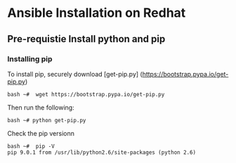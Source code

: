 # Ansible Installation on Redhat

## Pre-requistie Install python and pip

### Installing pip
To install pip, securely download [get-pip.py] (https://bootstrap.pypa.io/get-pip.py)

```
bash ~#  wget https://bootstrap.pypa.io/get-pip.py
```
Then run the following:

```
bash ~# python get-pip.py
```

Check the pip versionn 

```
bash ~#  pip -V
pip 9.0.1 from /usr/lib/python2.6/site-packages (python 2.6)
```
